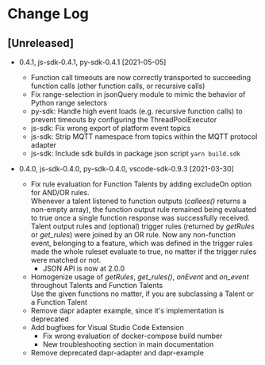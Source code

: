 <!---
  Copyright (c) 2021 Bosch.IO GmbH

  This Source Code Form is subject to the terms of the Mozilla Public
  License, v. 2.0. If a copy of the MPL was not distributed with this
  file, You can obtain one at https://mozilla.org/MPL/2.0/.

  SPDX-License-Identifier: MPL-2.0
-->

# Change Log

## [Unreleased]

- 0.4.1, js-sdk-0.4.1, py-sdk-0.4.1 [2021-05-05]
  - Function call timeouts are now correctly transported to succeeding function calls (other function calls, or recursive calls)
  - Fix range-selection in jsonQuery module to mimic the behavior of Python range selectors
  - py-sdk: Handle high event loads (e.g. recursive function calls) to prevent timeouts by configuring the ThreadPoolExecutor
  - js-sdk: Fix wrong export of platform event topics
  - js-sdk: Strip MQTT namespace from topics within the MQTT protocol adapter
  - js-sdk: Include sdk builds in package json script `yarn build.sdk`

- 0.4.0, js-sdk-0.4.0, py-sdk-0.4.0, vscode-sdk-0.9.3 [2021-03-30]
  - Fix rule evaluation for Function Talents by adding excludeOn option for AND/OR rules.<br>
    Whenever a talent listened to function outputs (_callees()_ returns a non-empty array), the function output rule remained being evaluated to true once a single function response was successfully received. Talent output rules and (optional) trigger rules (returned by _getRules_ or _get\_rules_) were joined by an OR rule. Now any non-function event, belonging to a feature, which was defined in the trigger rules made the whole ruleset evaluate to true, no matter if the trigger rules were matched or not.
    - JSON API is now at 2.0.0
  - Homogenize usage of _getRules_, _get\_rules()_, _onEvent_ and _on\_event_ throughout Talents and Function Talents<br>
    Use the given functions no matter, if you are subclassing a Talent or a Function Talent
  - Remove dapr adapter example, since it's implementation is deprecated
  - Add bugfixes for Visual Studio Code Extension
    - Fix wrong evaluation of docker-compose build number
    - New troubleshooting section in main documentation
  - Remove deprecated dapr-adapter and dapr-example
